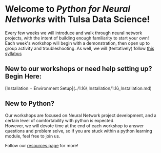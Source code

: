 # Welcome to *Python for Neural Networks* with Tulsa Data Science!

Every few weeks we will introduce and walk through neural network projects, with the intent of building enough familiarity to start your own!
Each week's workshop will begin with a demonstration, then open up to group activity and troubleshooting.
As well, we will (tentatively) follow [this syllabus](Syllabus.md)

## New to our workshops or need help setting up? Begin Here:
[Installation + Environment Setup](../1.16\ Installation/1.16_Installation.md)

## New to Python? 
Our workshops are focused on Neural Network project development, and a certain level of comfortability with python is expected.  
However, we will devote time at the end of each workshop to answer questions and problem solve, so if you are stuck within a python learning module, feel free to join us. 

Follow our [resources page](Resources.md) for more!
